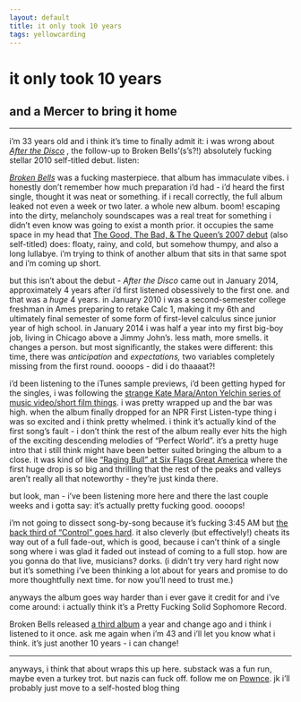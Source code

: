 ```yaml
---
layout: default
title: it only took 10 years
tags: yellowcarding
---
```


# it only took 10 years

## and a Mercer to bring it home

****

i’m 33 years old and i think it’s time to finally admit it: i was wrong about _[After the Disco](https://en.wikipedia.org/wiki/After_the_Disco)_ , the follow-up to Broken Bells’(s’s?!) absolutely fucking stellar 2010 self-titled debut. listen:

 _[Broken Bells](https://en.wikipedia.org/wiki/Broken_Bells_\(album\))_ was a fucking masterpiece. that album has immaculate vibes. i honestly don’t remember how much preparation i’d had - i’d heard the first single, thought it was neat or something. if i recall correctly, the full album leaked not even a week or two later. a whole new album. boom! escaping into the dirty, melancholy soundscapes was a real treat for something i didn’t even know was going to exist a month prior. it occupies the same space in my head that [The Good, The Bad, & The Queen’s 2007 debut](https://en.wikipedia.org/wiki/The_Good,_the_Bad_%26_the_Queen_\(album\)) (also self-titled) does: floaty, rainy, and cold, but somehow thumpy, and also a long lullabye. i’m trying to think of another album that sits in that same spot and i’m coming up short.

but this isn’t about the debut - _After the Disco_ came out in January 2014, approximately 4 years after i’d first listened obsessively to the first one. and that was a _huge_ 4 years. in January 2010 i was a second-semester college freshman in Ames preparing to retake Calc 1, making it my 6th and ultimately final semester of some form of first-level calculus since junior year of high school. in January 2014 i was half a year into my first big-boy job, living in Chicago above a Jimmy John’s. less math, more smells. it changes a person. but most significantly, the stakes were different: this time, there was _anticipation_ and _expectations,_ two variables completely missing from the first round. oooops - did i do thaaaat?!

i’d been listening to the iTunes sample previews, i’d been getting hyped for the singles, i was following the [strange Kate Mara/Anton Yelchin series of music video/short film things](https://www.youtube.com/watch?v=7nq8jkz1rVg). i was pretty wrapped up and the bar was high. when the album finally dropped for an NPR First Listen-type thing i was so excited and i think pretty whelmed. i think it’s actually kind of the first song’s fault - i don’t think the rest of the album really ever hits the high of the exciting descending melodies of “Perfect World”. it’s a pretty huge intro that i still think might have been better suited bringing the album to a close. it was kind of like [“Raging Bull” at Six Flags Great America](https://en.wikipedia.org/wiki/Raging_Bull_\(roller_coaster\)) where the first huge drop is so big and thrilling that the rest of the peaks and valleys aren’t really all that noteworthy - they’re just kinda there.

but look, man - i’ve been listening more here and there the last couple weeks and i gotta say: it’s actually pretty fucking good. oooops!

i’m not going to dissect song-by-song because it’s fucking 3:45 AM but [the back third of “Control” goes hard](https://youtu.be/q6azqrFDXfY?t=142). it also cleverly (but effectively!) cheats its way out of a full fade-out, which is good, because i can’t think of a single song where i was glad it faded out instead of coming to a full stop. how are you gonna do that live, musicians? dorks. (i didn’t try very hard right now but it’s something i’ve been thinking a lot about for years and promise to do more thoughtfully next time. for now you’ll need to trust me.)

anyways the album goes way harder than i ever gave it credit for and i’ve come around: i actually think it’s a Pretty Fucking Solid Sophomore Record.

Broken Bells released [a third album](https://en.wikipedia.org/wiki/Into_the_Blue_\(Broken_Bells_album\)) a year and change ago and i think i listened to it once. ask me again when i’m 43 and i’ll let you know what i think. it’s just another 10 years - i can change!

* * *

anyways, i think that about wraps this up here. substack was a fun run, maybe even a turkey trot. but nazis can fuck off. follow me on [Pownce](https://en.wikipedia.org/wiki/Pownce). jk i’ll probably just move to a self-hosted blog thing

